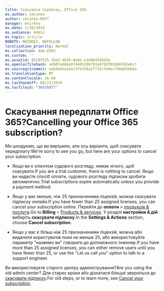 ```yaml
---
title: Скасувати підписку, Office 365
ms.author: cmcatee
author: cmcatee-MSFT
manager: mnirkhe
ms.date: 2/26/2018
ms.audience: Admin
ms.topic: article
ROBOTS: NOINDEX, NOFOLLOW
localization_priority: Normal
ms.collection: Adm_O365
ms.custom: ''
ms.assetid: 8518f535-1bd3-4bf0-8e6e-e3468459bd5e
ms.openlocfilehash: 4400fa666e0f4485286793a8703f82606702e6cf
ms.sourcegitcommit: ea64deba1eec3fb768a2f732cfe0ec79bb03694a
ms.translationtype: MT
ms.contentlocale: uk-UA
ms.lasthandoff: 08/23/2019
ms.locfileid: "36576077"
---
```

# <a name="cancelling-your-office-365-subscription"></a><span data-ttu-id="c4918-102">Скасування передплати Office 365?</span><span class="sxs-lookup"><span data-stu-id="c4918-102">Cancelling your Office 365 subscription?</span></span>

<span data-ttu-id="c4918-103">Ми шкодуємо, що ви вирішили, але ось варіанти, щоб скасувати передплату:</span><span class="sxs-lookup"><span data-stu-id="c4918-103">We're sorry to see you go, but here are your options to cancel your subscription:</span></span>
  
- <span data-ttu-id="c4918-104">Якщо ви є клієнтом судового розгляду, немає нічого, щоб скасувати.</span><span class="sxs-lookup"><span data-stu-id="c4918-104">If you are a trial customer, there is nothing to cancel.</span></span> <span data-ttu-id="c4918-105">Якщо ви надасте спосіб оплати, судового розгляду підписки зробити автоматично.</span><span class="sxs-lookup"><span data-stu-id="c4918-105">Trial subscriptions expire automatically unless you provide a payment method.</span></span>

- <span data-ttu-id="c4918-106">Якщо у вас менше, ніж 25 призначеними ліцензій, можна скасувати підписку онлайн.</span><span class="sxs-lookup"><span data-stu-id="c4918-106">If you have fewer than 25 assigned licenses, you can cancel your subscription online.</span></span> <span data-ttu-id="c4918-107">Перейти до **оплати** \> [продукція & послуги](https://go.microsoft.com/fwlink/p/?linkid=842054).</span><span class="sxs-lookup"><span data-stu-id="c4918-107">Go to **Billing** \> [Products & services](https://go.microsoft.com/fwlink/p/?linkid=842054).</span></span> <span data-ttu-id="c4918-108">У розділі **настройки & дій** виберіть **скасувати підписку**.</span><span class="sxs-lookup"><span data-stu-id="c4918-108">In the **Settings & Actions** section, choose **Cancel subscription**.</span></span>

- <span data-ttu-id="c4918-109">Якщо у вас є більш ніж 25 призначеними ліцензій, можна або видалити користувачів поки не менше 25, або використовуйте параметр "назвемо ви" говорити до допоміжного інженер.</span><span class="sxs-lookup"><span data-stu-id="c4918-109">If you have more than 25 assigned licenses, you can either remove users until you have fewer than 25, or use the "Let us call you" option to talk to a support engineer.</span></span>

<span data-ttu-id="c4918-110">Ви використовуєте старого центру адміністрування?</span><span class="sxs-lookup"><span data-stu-id="c4918-110">Are you using the old admin center?</span></span> <span data-ttu-id="c4918-111">Для старих кроки або дізнатися більше зверніться до [скасувати підписку](https://docs.microsoft.com/office365/admin/subscriptions-and-billing/cancel-your-subscription).</span><span class="sxs-lookup"><span data-stu-id="c4918-111">For old steps, or to learn more, see [Cancel your subscription](https://docs.microsoft.com/office365/admin/subscriptions-and-billing/cancel-your-subscription).</span></span>
